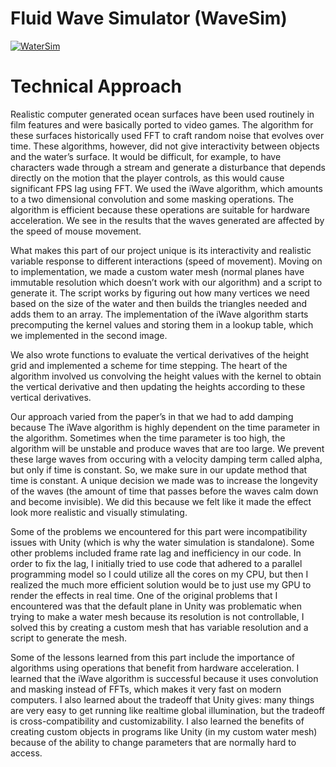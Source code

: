 # Fluid Wave Simulator (WaveSim)
[![WaterSim](https://img.youtube.com/vi/idXoFKszqLw/0.jpg)](https://www.youtube.com/watch?v=idXoFKszqLw)

# Technical Approach

Realistic computer generated ocean surfaces have been used routinely in film features and were basically ported to video games. The algorithm for these surfaces historically used FFT to craft random noise that evolves over time. These algorithms, however, did not give interactivity between objects and the water’s surface. It would be difficult, for example, to have characters wade through a stream and generate a disturbance that depends directly on the motion that the player controls, as this would cause significant FPS lag using FFT. We used the iWave algorithm, which amounts to a two dimensional convolution and some masking operations. The algorithm is efficient because these operations are suitable for hardware acceleration. We see in the results that the waves generated are affected by the speed of mouse movement.

What makes this part of our project unique is its interactivity and realistic variable response to different interactions (speed of movement). Moving on to implementation, we made a custom water mesh (normal planes have immutable resolution which doesn’t work with our algorithm) and a script to generate it. The script works by figuring out how many vertices we need based on the size of the water and then builds the triangles needed and adds them to an array. The implementation of the iWave algorithm starts precomputing the kernel values and storing them in a lookup table, which we implemented in the second image.

We also wrote functions to evaluate the vertical derivatives of the height grid and implemented a scheme for time stepping. The heart of the algorithm involved us convolving the height values with the kernel to obtain the vertical derivative and then updating the heights according to these vertical derivatives.

Our approach varied from the paper’s in that we had to add damping because The iWave algorithm is highly dependent on the time parameter in the algorithm. Sometimes when the time parameter is too high, the algorithm will be unstable and produce waves that are too large. We prevent these large waves from occuring with a velocity damping term called alpha, but only if time is constant. So, we make sure in our update method that time is constant. A unique decision we made was to increase the longevity of the waves (the amount of time that passes before the waves calm down and become invisible). We did this because we felt like it made the effect look more realistic and visually stimulating.

Some of the problems we encountered for this part were incompatibility issues with Unity (which is why the water simulation is standalone). Some other problems included frame rate lag and inefficiency in our code. In order to fix the lag, I initially tried to use code that adhered to a parallel programming model so I could utilize all the cores on my CPU, but then I realized the much more efficient solution would be to just use my GPU to render the effects in real time. One of the original problems that I encountered was that the default plane in Unity was problematic when trying to make a water mesh because its resolution is not controllable, I solved this by creating a custom mesh that has variable resolution and a script to generate the mesh.

Some of the lessons learned from this part include the importance of algorithms using operations that benefit from hardware acceleration. I learned that the iWave algorithm is successful because it uses convolution and masking instead of FFTs, which makes it very fast on modern computers. I also learned about the tradeoff that Unity gives: many things are very easy to get running like realtime global illumination, but the tradeoff is cross-compatibility and customizability. I also learned the benefits of creating custom objects in programs like Unity (in my custom water mesh) because of the ability to change parameters that are normally hard to access.
